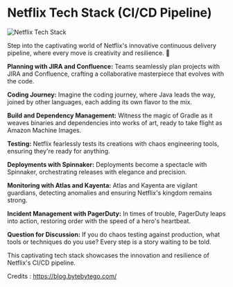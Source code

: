 # Netflix Tech Stack (CI/CD Pipeline)

![Netflix Tech Stack](https://github.com/devops-manitechy/Netflix-Tech-Stack/assets/70797344/42f8ef73-23f8-4ede-9310-a917db99341b)

Step into the captivating world of Netflix's innovative continuous delivery pipeline, where every move is creativity and resilience. 🌟

**Planning with JIRA and Confluence:** Teams seamlessly plan projects with JIRA and Confluence, crafting a collaborative masterpiece that evolves with the code.

**Coding Journey:** Imagine the coding journey, where Java leads the way, joined by other languages, each adding its own flavor to the mix.

**Build and Dependency Management:** Witness the magic of Gradle as it weaves binaries and dependencies into works of art, ready to take flight as Amazon Machine Images.

**Testing:** Netflix fearlessly tests its creations with chaos engineering tools, ensuring they're ready for anything.

**Deployments with Spinnaker:** Deployments become a spectacle with Spinnaker, orchestrating releases with elegance and precision.

**Monitoring with Atlas and Kayenta:** Atlas and Kayenta are vigilant guardians, detecting anomalies and ensuring Netflix's kingdom remains strong.

**Incident Management with PagerDuty:** In times of trouble, PagerDuty leaps into action, restoring order with the speed of a hero's heartbeat.

**Question for Discussion:** If you do chaos testing against production, what tools or techniques do you use? Every step is a story waiting to be told.

This captivating tech stack showcases the innovation and resilience of Netflix's CI/CD pipeline.

Credits : https://blog.bytebytego.com/
